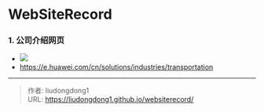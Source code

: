 # WebSiteRecord


### 1. 公司介绍网页

- ![](https://gitee.com/github-25970295/blogImage/raw/master/img/20210331114657.png)
- https://e.huawei.com/cn/solutions/industries/transportation

---

> 作者: liudongdong1  
> URL: https://liudongdong1.github.io/websiterecord/  

